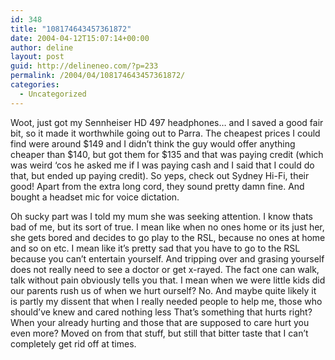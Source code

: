 ```yaml
---
id: 348
title: "108174643457361872"
date: 2004-04-12T15:07:14+00:00
author: deline
layout: post
guid: http://delineneo.com/?p=233
permalink: /2004/04/108174643457361872/
categories:
  - Uncategorized
---
```

Woot, just got my Sennheiser HD 497 headphones&#8230; and I saved a good fair bit, so it made it worthwhile going out to Parra. The cheapest prices I could find were around $149 and I didn&#8217;t think the guy would offer anything cheaper than $140, but got them for $135 and that was paying credit (which was weird &#8216;cos he asked me if I was paying cash and I said that I could do that, but ended up paying credit). So yeps, check out Sydney Hi-Fi, their good! Apart from the extra long cord, they sound pretty damn fine. And bought a headset mic for voice dictation.

Oh sucky part was I told my mum she was seeking attention. I know thats bad of me, but its sort of true. I mean like when no ones home or its just her, she gets bored and decides to go play to the RSL, because no ones at home and so on etc. I mean like it&#8217;s pretty sad that you have to go to the RSL because you can&#8217;t entertain yourself. And tripping over and grasing yourself does not really need to see a doctor or get x-rayed. The fact one can walk, talk without pain obviously tells you that. I mean when we were little kids did our parents rush us of when we hurt ourself? No. And maybe quite likely it is partly my dissent that when I really needed people to help me, those who should&#8217;ve knew and cared nothing less That&#8217;s something that hurts right? When your already hurting and those that are supposed to care hurt you even more? Moved on from that stuff, but still that bitter taste that I can&#8217;t completely get rid off at times.
